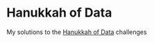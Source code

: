 # Hanukkah of Data

My solutions to the [Hanukkah of Data](https://hanukkah.bluebird.sh/) challenges